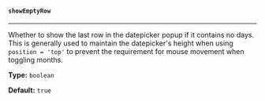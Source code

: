 #### `showEmptyRow`

---

Whether to show the last row in the datepicker popup if it contains no days. This is generally used to maintain the datepicker's height when using `position = 'top'` to prevent the requirement for mouse movement when toggling months.

**Type:** `boolean`

**Default:** `true`
